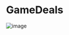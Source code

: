 # GameDeals
![image](https://user-images.githubusercontent.com/87455082/190266890-702a5ac1-4ebc-49be-895a-7553765658a8.png)
